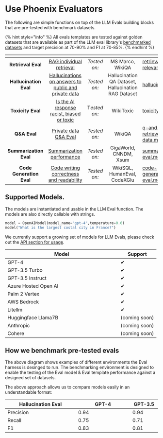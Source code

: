 # Use Phoenix Evaluators

The following are simple functions on top of the LLM Evals building blocks that are pre-tested with benchmark datasets.

{% hint style="info" %}
All evals templates are tested against golden datasets that are available as part of the LLM eval library's [benchmarked datasets](./#how-we-benchmark-pre-tested-evals) and target precision at 70-90% and F1 at 70-85%.
{% endhint %}

<table data-view="cards"><thead><tr><th align="center"></th><th align="center"></th><th align="center"></th><th align="center"></th><th data-hidden data-card-target data-type="content-ref"></th></tr></thead><tbody><tr><td align="center"><strong>Retrieval Eval</strong></td><td align="center"><a href="retrieval-rag-relevance.md">RAG individual retrieval</a></td><td align="center"><em>Tested on:</em></td><td align="center">MS Marco, WikiQA</td><td><a href="retrieval-rag-relevance.md">retrieval-rag-relevance.md</a></td></tr><tr><td align="center"><strong>Hallucination Eval</strong></td><td align="center"><a href="hallucinations.md">Hallucinations on answers to public and private data</a></td><td align="center"><em>Tested on:</em></td><td align="center">Hallucination QA Dataset, Hallucination RAG Dataset</td><td><a href="hallucinations.md">hallucinations.md</a></td></tr><tr><td align="center"><strong>Toxicity Eval</strong></td><td align="center"><a href="toxicity.md">Is the AI response racist, biased or toxic</a></td><td align="center">T<em>ested on:</em></td><td align="center">WikiToxic</td><td><a href="toxicity.md">toxicity.md</a></td></tr><tr><td align="center"><strong>Q&#x26;A Eval</strong></td><td align="center"><a href="q-and-a-on-retrieved-data.md">Private data Q&#x26;A Eval</a></td><td align="center"><em>Tested on:</em></td><td align="center">WikiQA</td><td><a href="q-and-a-on-retrieved-data.md">q-and-a-on-retrieved-data.md</a></td></tr><tr><td align="center"><strong>Summarization Eval</strong></td><td align="center"><a href="summarization-eval.md">Summarization performance</a></td><td align="center"><em>Tested on:</em></td><td align="center">GigaWorld, CNNDM, Xsum</td><td><a href="summarization-eval.md">summarization-eval.md</a></td></tr><tr><td align="center"><strong>Code Generation Eval</strong></td><td align="center"><a href="code-generation-eval.md">Code writing correctness and readability</a></td><td align="center"><em>Tested on:</em></td><td align="center">WikiSQL, HumanEval, CodeXGlu</td><td><a href="code-generation-eval.md">code-generation-eval.md</a></td></tr></tbody></table>

## Supported Models.

The models are instantiated and usable in the LLM Eval function. The models are also directly callable with strings.

```python
model = OpenAIModel(model_name="gpt-4",temperature=0.6)
model("What is the largest costal city in France?")
```

We currently support a growing set of models for LLM Evals, please check out the [API section for usage](../../../api/evaluation-models.md).

<table data-full-width="false"><thead><tr><th width="357">Model</th><th>Support</th></tr></thead><tbody><tr><td>GPT-4</td><td>✔</td></tr><tr><td>GPT-3.5 Turbo</td><td>✔</td></tr><tr><td>GPT-3.5 Instruct</td><td>✔</td></tr><tr><td>Azure Hosted Open AI</td><td>✔</td></tr><tr><td>Palm 2 Vertex</td><td>✔</td></tr><tr><td>AWS Bedrock</td><td>✔</td></tr><tr><td>Litellm</td><td>✔</td></tr><tr><td>Huggingface Llama7B</td><td>(coming soon)</td></tr><tr><td>Anthropic</td><td>(coming soon)</td></tr><tr><td>Cohere</td><td>(coming soon)</td></tr></tbody></table>

## How we benchmark pre-tested evals

The above diagram shows examples of different environments the Eval harness is desinged to run. The benchmarking environment is designed to enable the testing of the Eval model & Eval template performance against a designed set of datasets.

The above approach allows us to compare models easily in an understandable format:

<table><thead><tr><th width="296">Hallucination Eval</th><th width="246">GPT-4</th><th width="99">GPT-3.5</th></tr></thead><tbody><tr><td>Precision</td><td>0.94</td><td>0.94</td></tr><tr><td>Recall</td><td>0.75</td><td>0.71</td></tr><tr><td>F1</td><td>0.83</td><td>0.81</td></tr></tbody></table>
